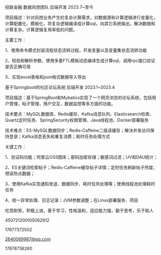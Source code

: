 招联金融				数据风控团队				后端开发				2023.7~至今

项目描述：针对风控业务产生的复杂计算需求，对数据源和计算逻辑进行变量化，计算配置化、模板化，将复杂逻辑编译成计算sql，向其它系统输出，解决数据和计算复杂，计算逻辑复用率低的问题。

主要工作：

1、使用命令模式封装流程状态流转过程，开发变量以及变量集状态流转功能

2、校验和解析参数，使用多套FTL模板动态编译生成计算sql，调用rpc接口验证是否正确可用

3、实现excel表格和json格式数据导入导出







基于Springboot的社区论坛系统				后端开发				2023.1~2023.4

项目描述：基于SpringBoot和Mybatics实现了一个网页浏览的论坛系统，包括用户管理，帖子管理，用户交互，数据监控等多方面的功能。

技术要点：MySQL数据库、Redis缓存、Kafka消息队列、Elasticsearch检索、Quartz定时任务、SpringSecurity权限管理、Java线程池、Docker部署服务

技术难点：ES-MySQL数据同步；Redis-Caffeine二级读缓存；解决并发访问保持登录；Kafka消息丢失和重复消费；耗时任务处理方式

关键工作：

1、验证码功能；阿里云OSS图床；密码加密存储；敏感词过滤；UV和DAU统计；

2、ES关键词检索帖子；Redis-Caffeine缓存帖子详情；定时任务刷新帖子热度、预读热点数据；

3、使用Kafka实现通知发送、数据同步、耗时任务处理等；使用线程池处理耗时任务

4、统一异常处理、日志记录；JVM参数调整；在Linux部署服务、项目





吃苦耐劳，积极上进，善于学习，性格温和，适应能力强，勤于思考，乐于助人

450721200105062612

17677372502

2640069987@qq.com

17878736260



